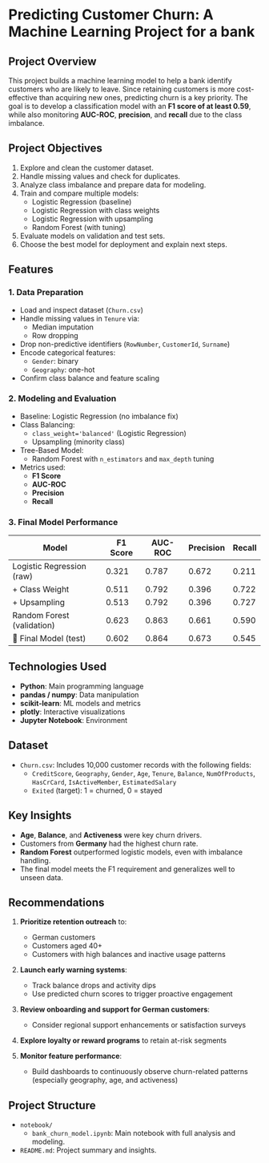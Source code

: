 # Predicting Customer Churn: A Machine Learning Project for a bank

## Project Overview

This project builds a machine learning model to help a bank identify customers who are likely to leave. Since retaining customers is more cost-effective than acquiring new ones, predicting churn is a key priority. The goal is to develop a classification model with an **F1 score of at least 0.59**, while also monitoring **AUC-ROC**, **precision**, and **recall** due to the class imbalance.

## Project Objectives

1. Explore and clean the customer dataset.
2. Handle missing values and check for duplicates.
3. Analyze class imbalance and prepare data for modeling.
4. Train and compare multiple models:
   - Logistic Regression (baseline)
   - Logistic Regression with class weights
   - Logistic Regression with upsampling
   - Random Forest (with tuning)
5. Evaluate models on validation and test sets.
6. Choose the best model for deployment and explain next steps.

## Features

### 1. Data Preparation
- Load and inspect dataset (`Churn.csv`)
- Handle missing values in `Tenure` via:
  - Median imputation
  - Row dropping
- Drop non-predictive identifiers (`RowNumber`, `CustomerId`, `Surname`)
- Encode categorical features:
  - `Gender`: binary
  - `Geography`: one-hot
- Confirm class balance and feature scaling

### 2. Modeling and Evaluation
- Baseline: Logistic Regression (no imbalance fix)
- Class Balancing:
  - `class_weight='balanced'` (Logistic Regression)
  - Upsampling (minority class)
- Tree-Based Model:
  - Random Forest with `n_estimators` and `max_depth` tuning
- Metrics used:
  - **F1 Score**
  - **AUC-ROC**
  - **Precision**
  - **Recall**

### 3. Final Model Performance

| Model                       | F1 Score | AUC-ROC | Precision | Recall |
|----------------------------|----------|---------|-----------|--------|
| Logistic Regression (raw)  | 0.321    | 0.787   | 0.672     | 0.211  |
| + Class Weight             | 0.511    | 0.792   | 0.396     | 0.722  |
| + Upsampling               | 0.513    | 0.792   | 0.396     | 0.727  |
| Random Forest (validation) | 0.623    | 0.863   | 0.661     | 0.590  |
| 🎯 Final Model (test)       | 0.602    | 0.864   | 0.673     | 0.545  |

## Technologies Used

- **Python**: Main programming language  
- **pandas / numpy**: Data manipulation  
- **scikit-learn**: ML models and metrics  
- **plotly**: Interactive visualizations  
- **Jupyter Notebook**: Environment  

## Dataset

- `Churn.csv`: Includes 10,000 customer records with the following fields:
  - `CreditScore`, `Geography`, `Gender`, `Age`, `Tenure`, `Balance`, `NumOfProducts`, `HasCrCard`, `IsActiveMember`, `EstimatedSalary`
  - `Exited` (target): 1 = churned, 0 = stayed

## Key Insights

- **Age**, **Balance**, and **Activeness** were key churn drivers.
- Customers from **Germany** had the highest churn rate.
- **Random Forest** outperformed logistic models, even with imbalance handling.
- The final model meets the F1 requirement and generalizes well to unseen data.

## Recommendations

1. **Prioritize retention outreach** to:
   - German customers
   - Customers aged 40+
   - Customers with high balances and inactive usage patterns

2. **Launch early warning systems**:
   - Track balance drops and activity dips
   - Use predicted churn scores to trigger proactive engagement

3. **Review onboarding and support for German customers**:
   - Consider regional support enhancements or satisfaction surveys

4. **Explore loyalty or reward programs** to retain at-risk segments

5. **Monitor feature performance**:
   - Build dashboards to continuously observe churn-related patterns (especially geography, age, and activeness)

## Project Structure
- `notebook/`
    - `bank_churn_model.ipynb`: Main notebook with full analysis and modeling.
- `README.md`: Project summary and insights.



